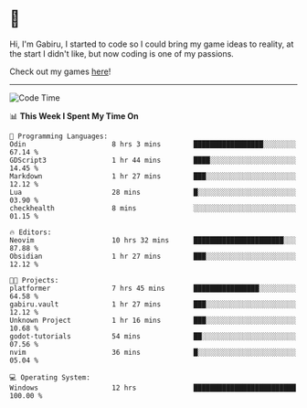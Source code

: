 # 🐀

Hi, I'm Gabiru, I started to code so I could bring my game ideas to reality, at the start I didn't like, but now coding is one of my passions.

Check out my games [here](https://gabiru.art/projetos/)!

---

<!--START_SECTION:waka-->
![Code Time](http://img.shields.io/badge/Code%20Time-611%20hrs%2056%20mins-blue)

📊 **This Week I Spent My Time On** 

```text
💬 Programming Languages: 
Odin                     8 hrs 3 mins        █████████████████░░░░░░░░   67.14 % 
GDScript3                1 hr 44 mins        ████░░░░░░░░░░░░░░░░░░░░░   14.45 % 
Markdown                 1 hr 27 mins        ███░░░░░░░░░░░░░░░░░░░░░░   12.12 % 
Lua                      28 mins             █░░░░░░░░░░░░░░░░░░░░░░░░   03.90 % 
checkhealth              8 mins              ░░░░░░░░░░░░░░░░░░░░░░░░░   01.15 % 

🔥 Editors: 
Neovim                   10 hrs 32 mins      ██████████████████████░░░   87.88 % 
Obsidian                 1 hr 27 mins        ███░░░░░░░░░░░░░░░░░░░░░░   12.12 % 

🐱‍💻 Projects: 
platformer               7 hrs 45 mins       ████████████████░░░░░░░░░   64.58 % 
gabiru.vault             1 hr 27 mins        ███░░░░░░░░░░░░░░░░░░░░░░   12.12 % 
Unknown Project          1 hr 16 mins        ███░░░░░░░░░░░░░░░░░░░░░░   10.68 % 
godot-tutorials          54 mins             ██░░░░░░░░░░░░░░░░░░░░░░░   07.56 % 
nvim                     36 mins             █░░░░░░░░░░░░░░░░░░░░░░░░   05.04 % 

💻 Operating System: 
Windows                  12 hrs              █████████████████████████   100.00 % 
```


<!--END_SECTION:waka-->
